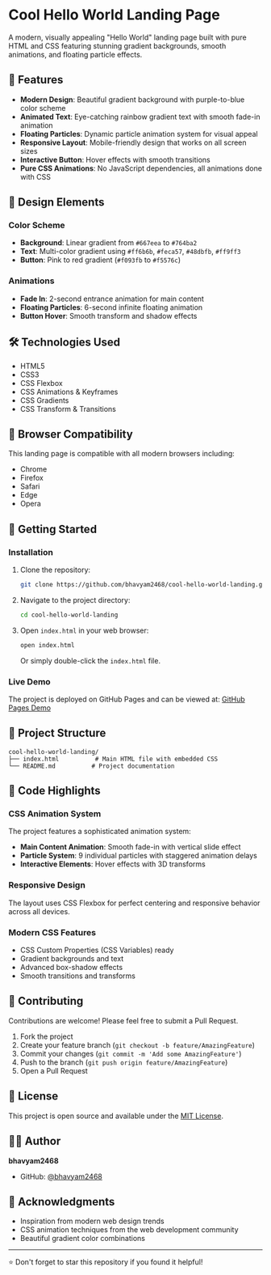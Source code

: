 # Cool Hello World Landing Page

A modern, visually appealing "Hello World" landing page built with pure HTML and CSS featuring stunning gradient backgrounds, smooth animations, and floating particle effects.

## 🌟 Features

- **Modern Design**: Beautiful gradient background with purple-to-blue color scheme
- **Animated Text**: Eye-catching rainbow gradient text with smooth fade-in animation
- **Floating Particles**: Dynamic particle animation system for visual appeal
- **Responsive Layout**: Mobile-friendly design that works on all screen sizes
- **Interactive Button**: Hover effects with smooth transitions
- **Pure CSS Animations**: No JavaScript dependencies, all animations done with CSS

## 🎨 Design Elements

### Color Scheme
- **Background**: Linear gradient from `#667eea` to `#764ba2`
- **Text**: Multi-color gradient using `#ff6b6b`, `#feca57`, `#48dbfb`, `#ff9ff3`
- **Button**: Pink to red gradient (`#f093fb` to `#f5576c`)

### Animations
- **Fade In**: 2-second entrance animation for main content
- **Floating Particles**: 6-second infinite floating animation
- **Button Hover**: Smooth transform and shadow effects

## 🛠️ Technologies Used

- HTML5
- CSS3
- CSS Flexbox
- CSS Animations & Keyframes
- CSS Gradients
- CSS Transform & Transitions

## 📱 Browser Compatibility

This landing page is compatible with all modern browsers including:
- Chrome
- Firefox
- Safari
- Edge
- Opera

## 🚀 Getting Started

### Installation

1. Clone the repository:
   ```bash
   git clone https://github.com/bhavyam2468/cool-hello-world-landing.git
   ```

2. Navigate to the project directory:
   ```bash
   cd cool-hello-world-landing
   ```

3. Open `index.html` in your web browser:
   ```bash
   open index.html
   ```
   Or simply double-click the `index.html` file.

### Live Demo

The project is deployed on GitHub Pages and can be viewed at:
[GitHub Pages Demo](https://bhavyam2468.github.io/cool-hello-world-landing/)

## 📁 Project Structure

```
cool-hello-world-landing/
├── index.html          # Main HTML file with embedded CSS
└── README.md          # Project documentation
```

## 🎯 Code Highlights

### CSS Animation System
The project features a sophisticated animation system:

- **Main Content Animation**: Smooth fade-in with vertical slide effect
- **Particle System**: 9 individual particles with staggered animation delays
- **Interactive Elements**: Hover effects with 3D transforms

### Responsive Design
The layout uses CSS Flexbox for perfect centering and responsive behavior across all devices.

### Modern CSS Features
- CSS Custom Properties (CSS Variables) ready
- Gradient backgrounds and text
- Advanced box-shadow effects
- Smooth transitions and transforms

## 🤝 Contributing

Contributions are welcome! Please feel free to submit a Pull Request.

1. Fork the project
2. Create your feature branch (`git checkout -b feature/AmazingFeature`)
3. Commit your changes (`git commit -m 'Add some AmazingFeature'`)
4. Push to the branch (`git push origin feature/AmazingFeature`)
5. Open a Pull Request

## 📄 License

This project is open source and available under the [MIT License](LICENSE).

## 👨‍💻 Author

**bhavyam2468**
- GitHub: [@bhavyam2468](https://github.com/bhavyam2468)

## 🙏 Acknowledgments

- Inspiration from modern web design trends
- CSS animation techniques from the web development community
- Beautiful gradient color combinations

---

⭐ Don't forget to star this repository if you found it helpful!
